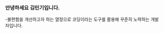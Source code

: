 ### 안녕하세요 김민기입니다.

-불편함을 개선하고자 하는 열정으로 코딩이라는 도구를 활용해 꾸준히 노력하는 개발자입니다. 


<!--
**mimgggg4444/mimgggg4444** is a ✨ _special_ ✨ repository because its `README.md` (this file) appears on your GitHub profile.

Here are some ideas to get you started:

- 🔭 I’m currently working on ...
- 🌱 I’m currently learning ...
- 👯 I’m looking to collaborate on ...
- 🤔 I’m looking for help with ...
- 💬 Ask me about ...
- 📫 How to reach me: ...
- 😄 Pronouns: ...
- ⚡ Fun fact: ...
-->
